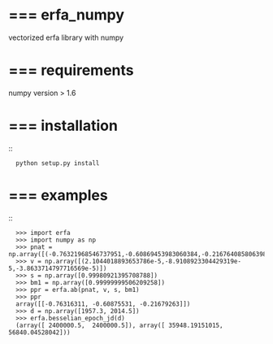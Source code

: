 ===
erfa_numpy
===

vectorized erfa library with numpy


===
requirements
===

numpy version > 1.6 

===
installation
===
  ::
      
      python setup.py install

===
examples
===

  ::
      
      >>> import erfa
      >>> import numpy as np
      >>> pnat = np.array([(-0.76321968546737951,-0.60869453983060384,-0.21676408580639883)])
      >>> v = np.array([(2.1044018893653786e-5,-8.9108923304429319e-5,-3.8633714797716569e-5)])
      >>> s = np.array([0.99980921395708788])
      >>> bm1 = np.array([0.99999999506209258])
      >>> ppr = erfa.ab(pnat, v, s, bm1)
      >>> ppr
      array([[-0.76316311, -0.60875531, -0.21679263]])
      >>> d = np.array([1957.3, 2014.5])
      >>> erfa.besselian_epoch_jd(d)
      (array([ 2400000.5,  2400000.5]), array([ 35948.19151015,  56840.04528042]))
      
